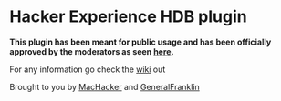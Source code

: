 # Hacker Experience HDB plugin

**This plugin has been meant for public usage and has been officially approved by the moderators as seen [here](https://forum.hackerexperience.com/viewtopic.php?f=18&t=8418&sid=e1d6a85ba4f0d8fca274690f1557c975).**

For any information go check the [wiki](https://github.com/galac-tech/HE-hacked-database-helper/wiki) out

Brought to you by [MacHacker](https://legacy.hackerexperience.com/profile?id=494249) and [GeneralFranklin](https://legacy.hackerexperience.com/profile?id=505030)
